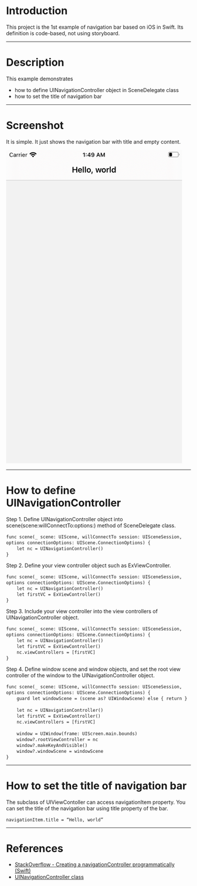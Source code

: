 # Introduction

This project is the 1st example of navigation bar based on iOS in Swift. Its definition is code-based, not using storyboard.

---

# Description

This example demonstrates

* how to define UINavigationController object in SceneDelegate class
* how to set the title of navigation bar

---

# Screenshot

It is simple. It just shows the navigation bar with title and empty content.

<img src="./screenshot.png" width="480"></img>

---

# How to define UINavigationController

Step 1. Define UINavigationController object into scene(scene:willConnectTo:options:) method of SceneDelegate class.

```
func scene(_ scene: UIScene, willConnectTo session: UISceneSession, options connectionOptions: UIScene.ConnectionOptions) {
    let nc = UINavigationController()
}
```

Step 2. Define your view controller object such as ExViewController.

```
func scene(_ scene: UIScene, willConnectTo session: UISceneSession, options connectionOptions: UIScene.ConnectionOptions) {
    let nc = UINavigationController()
    let firstVC = ExViewController()
}
```

Step 3. Include your view controller into the view controllers of UINavigationController object.

```
func scene(_ scene: UIScene, willConnectTo session: UISceneSession, options connectionOptions: UIScene.ConnectionOptions) {
    let nc = UINavigationController()
    let firstVC = ExViewController()
    nc.viewControllers = [firstVC]
}
```

Step 4. Define window scene and window objects, and set the root view controller of the window to the UINavigationController object.

```
func scene(_ scene: UIScene, willConnectTo session: UISceneSession, options connectionOptions: UIScene.ConnectionOptions) {
    guard let windowScene = (scene as? UIWindowScene) else { return }

    let nc = UINavigationController()
    let firstVC = ExViewController()
    nc.viewControllers = [firstVC]

    window = UIWindow(frame: UIScreen.main.bounds)
    window?.rootViewController = nc
    window?.makeKeyAndVisible()
    window?.windowScene = windowScene
}
```

---

# How to set the title of navigation bar

The subclass of UIViewContoller can access navigationItem property. You can set the title of the navigation bar using title property of the bar.

```
navigationItem.title = “Hello, world”
```

---

# References

* [StackOverflow - Creating a navigationController programmatically (Swift)
](https://stackoverflow.com/questions/28793331/creating-a-navigationcontroller-programmatically-swift)
* [UINavigationController class](https://developer.apple.com/documentation/uikit/uinavigationcontroller)
